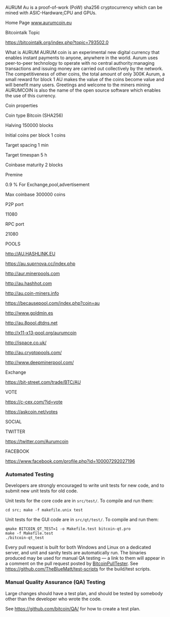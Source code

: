 ﻿AURUM Au is a proof-of-work (PoW)
sha256 cryptocurrency 
which can be mined 
with ASIC-Hardware,CPU and GPUs. 

Home Page www.aurumcoin.eu

Bitcointalk Topic 

https://bitcointalk.org/index.php?topic=793502.0


What is AURUM
AURUM coin is an experimental new digital currency that enables instant payments to anyone, anywhere in the world. Aurum uses peer-to-peer 
technology to operate with no central authority:managing transactions and issuing money are carried out collectively by the network. 
The competitiveness of other coins, the total amount of only 300K Aurum, a small reward for block 1 AU makes the value of the coins 
become value and will benefit many users. Greetings and welcome to the miners mining 
AURUMCOIN is also the name of the open source software which enables the use of this currency.

Coin properties

Coin type Bitcoin (SHA256)

Halving 150000 blocks

Initial coins per block 1 coins

Target spacing 1 min

Target timespan 5 h

Coinbase maturity 2 blocks

Premine

0.9 % For Exchange,pool,advertisement

Max coinbase 300000 coins

P2P port

11080

RPC port

21080


POOLS

http://AU.HASHLINK.EU 

https://au.suprnova.cc/index.php

http://aur.minerpools.com 

http://au.hashhot.com 

http://au.coin-miners.info

https://becausepool.com/index.php?coin=au 

http://www.goldmin.es 

http://au.8pool.dtdns.net

http://x11-x13-pool.org/aurumcoin

http://ispace.co.uk/

http://au.cryptopools.com/

http://www.deepminerpool.com/

Exchange

https://bit-street.com/trade/BTC/AU


VOTE

https://c-cex.com/?id=vote

https://askcoin.net/votes


SOCIAL

TWITTER

https://twitter.com/Aurumcoin

FACEBOOK

https://www.facebook.com/profile.php?id=100007292027196





### Automated Testing

Developers are strongly encouraged to write unit tests for new code, and to
submit new unit tests for old code.

Unit tests for the core code are in `src/test/`. To compile and run them:

    cd src; make -f makefile.unix test

Unit tests for the GUI code are in `src/qt/test/`. To compile and run them:

    qmake BITCOIN_QT_TEST=1 -o Makefile.test bitcoin-qt.pro
    make -f Makefile.test
    ./bitcoin-qt_test

Every pull request is built for both Windows and Linux on a dedicated server,
and unit and sanity tests are automatically run. The binaries produced may be
used for manual QA testing — a link to them will appear in a comment on the
pull request posted by [BitcoinPullTester](https://github.com/BitcoinPullTester). See https://github.com/TheBlueMatt/test-scripts
for the build/test scripts.

### Manual Quality Assurance (QA) Testing

Large changes should have a test plan, and should be tested by somebody other
than the developer who wrote the code.

See https://github.com/bitcoin/QA/ for how to create a test plan.
